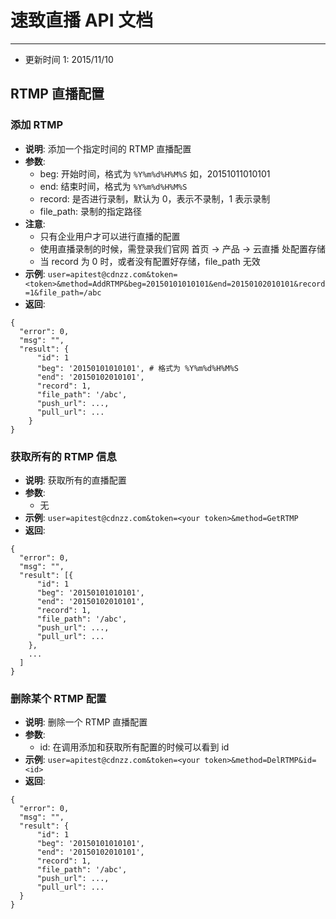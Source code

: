 # 速致直播 API 文档
------------

* 更新时间 1: 2015/11/10

## RTMP 直播配置

### 添加 RTMP

- **说明**: 添加一个指定时间的 RTMP 直播配置
- **参数**:
    - beg: 开始时间，格式为 `%Y%m%d%H%M%S` 如，20151011010101
    - end: 结束时间，格式为 `%Y%m%d%H%M%S`
    - record: 是否进行录制，默认为 0，表示不录制，1 表示录制
    - file_path: 录制的指定路径
- **注意**:
    - 只有企业用户才可以进行直播的配置
    - 使用直播录制的时候，需登录我们官网 首页 -> 产品 -> 云直播 处配置存储
    - 当 record 为 0 时，或者没有配置好存储，file_path 无效
- **示例**:
`user=apitest@cdnzz.com&token=<token>&method=AddRTMP&beg=20150101010101&end=20150102010101&record=1&file_path=/abc`
- **返回**:
```
{
  "error": 0,
  "msg": "",
  "result": {
      "id": 1
      "beg": '20150101010101', # 格式为 %Y%m%d%H%M%S
      "end": '20150102010101',
      "record": 1,
      "file_path": '/abc',
      "push_url": ...,
      "pull_url": ...
    }
}
```

### 获取所有的 RTMP 信息

- **说明**: 获取所有的直播配置
- **参数**:
    - 无
- **示例**:
`user=apitest@cdnzz.com&token=<your token>&method=GetRTMP`
- **返回**:
```
{
  "error": 0,
  "msg": "",
  "result": [{
      "id": 1
      "beg": '20150101010101',
      "end": '20150102010101',
      "record": 1,
      "file_path": '/abc',
      "push_url": ...,
      "pull_url": ...
    },
    ...
  ]
}
```


### 删除某个 RTMP 配置

- **说明**: 删除一个 RTMP 直播配置
- **参数**:
    - id: 在调用添加和获取所有配置的时候可以看到 id
- **示例**:
`user=apitest@cdnzz.com&token=<your token>&method=DelRTMP&id=<id>`
- **返回**:
```
{
  "error": 0,
  "msg": "",
  "result": {
      "id": 1
      "beg": '20150101010101',
      "end": '20150102010101',
      "record": 1,
      "file_path": '/abc',
      "push_url": ...,
      "pull_url": ...
  }
}
```
